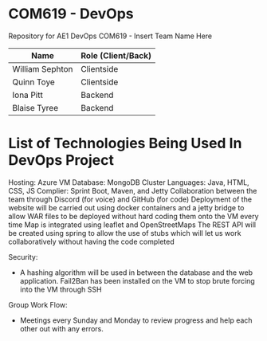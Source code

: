# COM619 - DevOps
Repository for AE1 DevOps COM619 - Insert Team Name Here

| Name    | Role (Client/Back) |
| -------- | ------- |
| William Sephton  | Clientside    |
| Quinn Toye | Clientside     |
| Iona Pitt    | Backend    |
| Blaise Tyree    | Backend    |

# List of Technologies Being Used In DevOps Project
Hosting: Azure VM
Database: MongoDB Cluster
Languages: Java, HTML, CSS, JS
Complier: Sprint Boot, Maven, and Jetty
Collaboration between the team through Discord (for voice) and GitHub (for code)
Deployment of the website will be carried out using docker containers and a jetty bridge to allow WAR files to be deployed without hard coding them onto the VM every time
Map is integrated using leaflet and OpenStreetMaps
The REST API will be created using spring to allow the use of stubs which will let us work collaboratively without having the code completed

Security:
- A hashing algorithm will be used in between the database and the web application.
Fail2Ban has been installed on the VM to stop brute forcing into the VM through SSH

Group Work Flow:
- Meetings every Sunday and Monday to review progress and help each other out with any errors.
